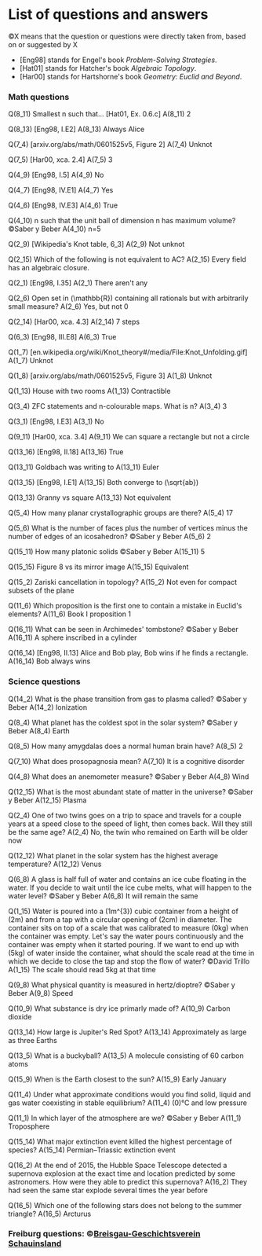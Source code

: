 # List of questions and answers

©X means that the question or questions were directly taken from, based on or suggested by X
- [Eng98] stands for Engel's book *Problem-Solving Strategies*.
- [Hat01] stands for Hatcher's book *Algebraic Topology*.
- [Har00] stands for Hartshorne's book *Geometry: Euclid and Beyond*.

### Math questions

Q(8_11) Smallest n such that... [Hat01, Ex. 0.6.c]
A(8_11) 2

Q(8_13) [Eng98, I.E2]
A(8_13) Always Alice

Q(7_4) [arxiv.org/abs/math/0601525v5, Figure 2]
A(7_4) Unknot

Q(7_5) [Har00, xca. 2.4]
A(7_5) 3

Q(4_9) [Eng98, I.5]
A(4_9) No

Q(4_7) [Eng98, IV.E1]
A(4_7) Yes

Q(4_6) [Eng98, IV.E3]
A(4_6) True

Q(4_10) n such that the unit ball of dimension n has maximum volume? ©Saber y Beber
A(4_10) n=5

Q(2_9) [Wikipedia's Knot table, 6_3]
A(2_9) Not unknot

Q(2_15) Which of the following is not equivalent to AC?
A(2_15) Every field has an algebraic closure.

Q(2_1) [Eng98, I.35]
A(2_1) There aren't any

Q(2_6) Open set in \(\mathbb{R}\) containing all rationals but with arbitrarily small measure?
A(2_6) Yes, but not 0

Q(2_14) [Har00, xca. 4.3]
A(2_14) 7 steps

Q(6_3) [Eng98, III.E8]
A(6_3) True

Q(1_7) [en.wikipedia.org/wiki/Knot_theory#/media/File:Knot_Unfolding.gif]
A(1_7) Unknot

Q(1_8) [arxiv.org/abs/math/0601525v5, Figure 3]
A(1_8) Unknot

Q(1_13) House with two rooms
A(1_13) Contractible

Q(3_4) ZFC statements and n-colourable maps. What is n?
A(3_4) 3

Q(3_1) [Eng98, I.E3]
A(3_1) No

Q(9_11) [Har00, xca. 3.4]
A(9_11) We can square a rectangle but not a circle

Q(13_16) [Eng98, II.18]
A(13_16) True

Q(13_11) Goldbach was writing to
A(13_11) Euler

Q(13_15) [Eng98, I.E1]
A(13_15) Both converge to \(\sqrt{ab}\)

Q(13_13) Granny vs square
A(13_13) Not equivalent

Q(5_4) How many planar crystallographic groups are there?
A(5_4) 17

Q(5_6) What is the number of faces plus the number of vertices minus the number of edges of an icosahedron? ©Saber y Beber
A(5_6) 2

Q(15_11) How many platonic solids ©Saber y Beber
A(15_11) 5

Q(15_15) Figure 8 vs its mirror image
A(15_15) Equivalent

Q(15_2) Zariski cancellation in topology?
A(15_2) Not even for compact subsets of the plane

Q(11_6) Which proposition is the first one to contain a mistake in Euclid's elements?
A(11_6) Book I proposition 1

Q(16_11) What can be seen in Archimedes' tombstone? ©Saber y Beber
A(16_11) A sphere inscribed in a cylinder

Q(16_14) [Eng98, II.13] Alice and Bob play, Bob wins if he finds a rectangle.
A(16_14) Bob always wins

### Science questions

Q(14_2) What is the phase transition from gas to plasma called? ©Saber y Beber
A(14_2) Ionization

Q(8_4) What planet has the coldest spot in the solar system? ©Saber y Beber
A(8_4) Earth

Q(8_5) How many amygdalas does a normal human brain have?
A(8_5) 2

Q(7_10) What does prosopagnosia mean?
A(7_10) It is a cognitive disorder

Q(4_8) What does an anemometer measure? ©Saber y Beber
A(4_8) Wind

Q(12_15) What is the most abundant state of matter in the universe? ©Saber y Beber
A(12_15) Plasma

Q(2_4) One of two twins goes on a trip to space and travels for a couple years at a speed close to the speed of light, then comes back. Will they still be the same age?
A(2_4) No, the twin who remained on Earth will be older now

Q(12_12) What planet in the solar system has the highest average temperature?
A(12_12) Venus

Q(6_8) A glass is half full of water and contains an ice cube floating in the water. If you decide to wait until the ice cube melts, what will happen to the water level? ©Saber y Beber
A(6_8) It will remain the same

Q(1_15) Water is poured into a \(1m^{3}\) cubic container from a height of \(2m\) and from a tap with a circular opening of \(2cm\) in diameter. The container sits on top of a scale that was calibrated to measure \(0kg\) when the container was empty. Let's say the water pours continuously and the container was empty when it started pouring. If we want to end up with \(5kg\) of water inside the container, what should the scale read at the time in which we decide to close the tap and stop the flow of water? ©David Trillo
A(1_15) The scale should read 5kg at that time

Q(9_8) What physical quantity is measured in hertz/dioptre? ©Saber y Beber
A(9_8) Speed

Q(10_9) What substance is dry ice primarly made of?
A(10_9) Carbon dioxide

Q(13_14) How large is Jupiter's Red Spot?
A(13_14) Approximately as large as three Earths

Q(13_5) What is a buckyball?
A(13_5) A molecule consisting of 60 carbon atoms

Q(15_9) When is the Earth closest to the sun?
A(15_9) Early January

Q(11_4) Under what approximate conditions would you find solid, liquid and gas water coexisting in stable equilibrium?
A(11_4) \(0\)&deg;C and low pressure

Q(11_1) In which layer of the atmosphere are we? ©Saber y Beber
A(11_1) Troposphere

Q(15_14) What major extinction event killed the highest percentage of species?
A(15_14) Permian–Triassic extinction event

Q(16_2) At the end of 2015, the Hubble Space Telescope detected a supernova explosion at the exact time and location predicted by some astronomers. How were they able to predict this supernova?
A(16_2) They had seen the same star explode several times the year before

Q(16_5) Which one of the following stars does not belong to the summer triangle?
A(16_5) Arcturus

### Freiburg questions: &copy;[Breisgau-Geschichtsverein Schauinsland](https://www.breisgau-geschichtsverein.de/de/freiburg-quiz/archiv.php)
